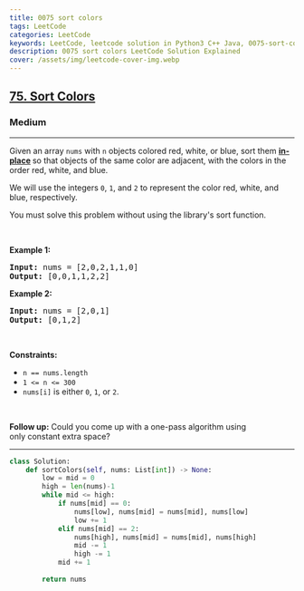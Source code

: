 ```yaml
---
title: 0075 sort colors
tags: LeetCode
categories: LeetCode
keywords: LeetCode, leetcode solution in Python3 C++ Java, 0075-sort-colors solution
description: 0075 sort colors LeetCode Solution Explained
cover: /assets/img/leetcode-cover-img.webp
---
```





<h2><a href="https://leetcode.com/problems/sort-colors">75. Sort Colors</a></h2><h3>Medium</h3><hr><p>Given an array <code>nums</code> with <code>n</code> objects colored red, white, or blue, sort them <strong><a href="https://en.wikipedia.org/wiki/In-place_algorithm" target="_blank">in-place</a> </strong>so that objects of the same color are adjacent, with the colors in the order red, white, and blue.</p>

<p>We will use the integers <code>0</code>, <code>1</code>, and <code>2</code> to represent the color red, white, and blue, respectively.</p>

<p>You must solve this problem without using the library&#39;s sort function.</p>

<p>&nbsp;</p>
<p><strong class="example">Example 1:</strong></p>

<pre>
<strong>Input:</strong> nums = [2,0,2,1,1,0]
<strong>Output:</strong> [0,0,1,1,2,2]
</pre>

<p><strong class="example">Example 2:</strong></p>

<pre>
<strong>Input:</strong> nums = [2,0,1]
<strong>Output:</strong> [0,1,2]
</pre>

<p>&nbsp;</p>
<p><strong>Constraints:</strong></p>

<ul>
	<li><code>n == nums.length</code></li>
	<li><code>1 &lt;= n &lt;= 300</code></li>
	<li><code>nums[i]</code> is either <code>0</code>, <code>1</code>, or <code>2</code>.</li>
</ul>

<p>&nbsp;</p>
<p><strong>Follow up:</strong>&nbsp;Could you come up with a one-pass algorithm using only&nbsp;constant extra space?</p>


---




```python
class Solution:
    def sortColors(self, nums: List[int]) -> None:
        low = mid = 0
        high = len(nums)-1
        while mid <= high:
            if nums[mid] == 0:
                nums[low], nums[mid] = nums[mid], nums[low]
                low += 1
            elif nums[mid] == 2:
                nums[high], nums[mid] = nums[mid], nums[high]
                mid -= 1
                high -= 1
            mid += 1
        
        return nums

```
